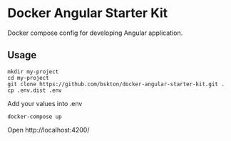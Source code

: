 # Docker Angular Starter Kit

Docker compose config for developing Angular application.

## Usage
```
mkdir my-project
cd my-project
git clone https://github.com/bskton/docker-angular-starter-kit.git .
cp .env.dist .env
```
Add your values into .env
```
docker-compose up
```
Open http://localhost:4200/
